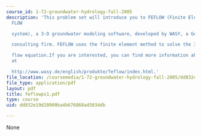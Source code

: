 ```yaml
---
course_id: 1-72-groundwater-hydrology-fall-2005
description: 'This problem set will introduce you to FEFLOW (Finite Element subsurface
  FLOW

  system), a 3-D groundwater modeling software, developed by WASY, a German

  consulting firm. FEFLOW uses the finite element method to solve the 3D groundwater

  flow equation.If you are interested, you can find more information about FEFLOW
  at

  http://www.wasy.de/english/produkte/feflow/index.html.'
file_location: /coursemedia/1-72-groundwater-hydrology-fall-2005/dd832e19d20900ba4b676860a45034db_feflowps1.pdf
file_type: application/pdf
layout: pdf
title: feflowps1.pdf
type: course
uid: dd832e19d20900ba4b676860a45034db

---
```

None